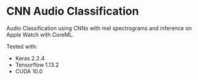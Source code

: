 # CNN Audio Classification

Audio Classification using CNNs with mel spectrograms and inference on Apple Watch with CoreML.

Tested with:
  - Keras 2.2.4
  - Tensorflow 1.13.2
  - CUDA 10.0
